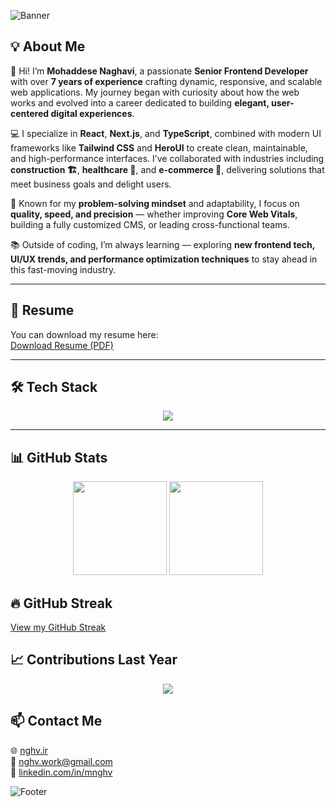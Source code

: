 ![Banner](https://capsule-render.vercel.app/api?type=waving&color=0:00b4db,100:0083b0&height=200&section=header&text=Mohaddese.Nghv%20|%20Frontend%20Developer&fontColor=ffffff&fontSize=28&fontAlignY=35)

## 💡 About Me  

👋 Hi! I’m **Mohaddese Naghavi**, a passionate **Senior Frontend Developer** with over **7 years of experience** crafting dynamic, responsive, and scalable web applications. My journey began with curiosity about how the web works and evolved into a career dedicated to building **elegant, user-centered digital experiences**.  

💻 I specialize in **React**, **Next.js**, and **TypeScript**, combined with modern UI frameworks like **Tailwind CSS** and **HeroUI** to create clean, maintainable, and high-performance interfaces. I’ve collaborated with industries including **construction 🏗**, **healthcare 🏥**, and **e-commerce 🛒**, delivering solutions that meet business goals and delight users.  

🚀 Known for my **problem-solving mindset** and adaptability, I focus on **quality, speed, and precision** — whether improving **Core Web Vitals**, building a fully customized CMS, or leading cross-functional teams.  

📚 Outside of coding, I’m always learning — exploring **new frontend tech, UI/UX trends, and performance optimization techniques** to stay ahead in this fast-moving industry.  

---

## 📄 Resume

You can download my resume here:  
[Download Resume (PDF)](./Mohds_Nghv_FrontEnd.pdf)

---

## 🛠 Tech Stack  

<div align="center">
  <img src="https://skillicons.dev/icons?i=react,nextjs,typescript,tailwind,graphql,redux,figma,git,html,css,js" />
</div>  

---

## 📊 GitHub Stats  

<div align="center">


<img src="https://github-readme-stats.vercel.app/api?username=mnghv&show_icons=true&theme=tokyonight&count_private=true&hide_border=true&include_all_commits=true" height="150" />


<img src="https://github-readme-stats.vercel.app/api/top-langs/?username=mnghv&layout=compact&theme=tokyonight&langs_count=10&hide_border=true" height="150" />

<!-- Streak 
<img src="https://streak-stats.demolab.com/?user=mnghv&theme=tokyonight&hide_border=true" height="150" />
-->
<!-- Trophies 
<img src="https://github-profile-trophy.vercel.app/?username=mnghv&theme=onedark&no-frame=true&no-bg=true&margin-w=15" />-->

</div>

## 🔥 GitHub Streak  

[View my GitHub Streak](https://streak-stats.demolab.com/?user=mnghv&theme=tokyonight&hide_border=true)


## 📈 Contributions Last Year

<div align="center">
  <img src="https://github-readme-activity-graph.vercel.app/graph?username=mnghv&theme=tokyo-night&hide_border=true" />
</div>


## 📫 Contact Me  

<ul align="left" style="list-style-type:none; padding-left: 0;">  <li>
    🌐 <a href="https://nghv.ir" target="_blank">nghv.ir</a> 
  </li>
  <li>
    📧 <a href="mailto:nghv.work@gmail.com">nghv.work@gmail.com</a>  
  </li>
  <li>
    💼 <a href="https://linkedin.com/in/mnghv" target="_blank">linkedin.com/in/mnghv</a>  
  </li>
</ul>


![Footer](https://capsule-render.vercel.app/api?type=waving&color=0:0083b0,100:00b4db&height=120&section=footer)

<!--
### Hi there, I'm Mohaddese! 👋

🌍 Location: Istanbul, Turkey

👩‍💻 About Me:

I'm a highly skilled and versatile software engineer with a strong background in PHP, Laravel, Docker, CodeIgniter, React, GraphQL, and tRPC. 💻 With nearly six years of experience in web development and programming, I've honed my abilities to deliver robust and innovative solutions tailored to meet the unique needs of diverse projects. 🚀

My proficiency in PHP and its associated frameworks, including Laravel and CodeIgniter, has allowed me to architect and implement efficient, scalable, and secure web applications. 🌐 I'm well-versed in both front-end and back-end development, utilizing technologies such as React for dynamic user interfaces and GraphQL for efficient data querying.

One of my key strengths 🛠️ lies in containerization and deployment using Docker, ensuring seamless application portability and efficient resource management. I have a proven track record of optimizing development workflows through containerization, resulting in quicker development cycles and easier scalability. 🐳

My experience with GraphQL and tRPC 🚀 has enabled me to build high-performance APIs, providing clients with efficient and flexible data access. I thrive on challenges and have a deep passion for problem-solving, critical thinking, and a commitment to delivering exceptional results. 💡

Whether working independently or as part of a collaborative team, I bring a positive attitude, strong work ethics, and effective communication skills to the table. 🤝 I'm always eager to learn and adapt, making me capable of quickly mastering new technologies and programming languages as needed to excel in any project. 📚

I am excited to contribute my expertise to innovative projects that demand cutting-edge technologies and creative problem-solving. My goal is to leverage my skills to drive excellence in software development and deliver tangible value to my team and organization. 🌟

**LinkedIn:** [linkedin.com/in/mnghv](https://www.linkedin.com/in/mnghv)  
**Email:** [nghv.work@gmail.com](mailto:nghv.work@gmail.com)


-->
